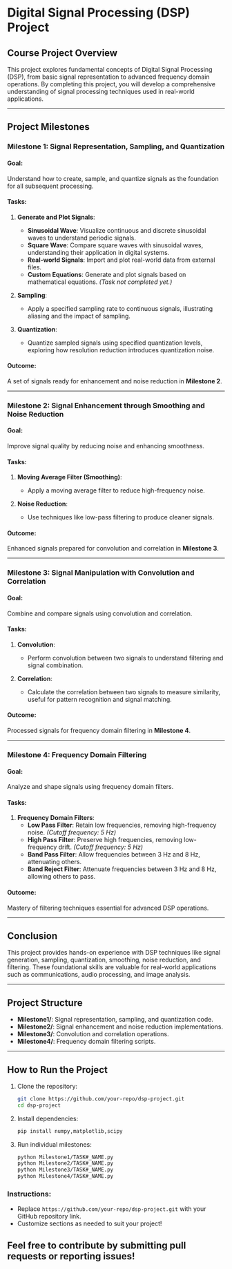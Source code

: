 # Digital Signal Processing (DSP) Project

## Course Project Overview
This project explores fundamental concepts of Digital Signal Processing (DSP), from basic signal representation to advanced frequency domain operations. By completing this project, you will develop a comprehensive understanding of signal processing techniques used in real-world applications.

---

## Project Milestones

### **Milestone 1: Signal Representation, Sampling, and Quantization**
#### Goal:
Understand how to create, sample, and quantize signals as the foundation for all subsequent processing.

#### Tasks:
1. **Generate and Plot Signals**:
   - **Sinusoidal Wave**: Visualize continuous and discrete sinusoidal waves to understand periodic signals.
   - **Square Wave**: Compare square waves with sinusoidal waves, understanding their application in digital systems.
   - **Real-world Signals**: Import and plot real-world data from external files.
   - **Custom Equations**: Generate and plot signals based on mathematical equations. *(Task not completed yet.)*

2. **Sampling**:
   - Apply a specified sampling rate to continuous signals, illustrating aliasing and the impact of sampling.

3. **Quantization**:
   - Quantize sampled signals using specified quantization levels, exploring how resolution reduction introduces quantization noise.

#### Outcome:
A set of signals ready for enhancement and noise reduction in **Milestone 2**.

---

### **Milestone 2: Signal Enhancement through Smoothing and Noise Reduction**
#### Goal:
Improve signal quality by reducing noise and enhancing smoothness.

#### Tasks:
1. **Moving Average Filter (Smoothing)**:
   - Apply a moving average filter to reduce high-frequency noise.

2. **Noise Reduction**:
   - Use techniques like low-pass filtering to produce cleaner signals.

#### Outcome:
Enhanced signals prepared for convolution and correlation in **Milestone 3**.

---

### **Milestone 3: Signal Manipulation with Convolution and Correlation**
#### Goal:
Combine and compare signals using convolution and correlation.

#### Tasks:
1. **Convolution**:
   - Perform convolution between two signals to understand filtering and signal combination.

2. **Correlation**:
   - Calculate the correlation between two signals to measure similarity, useful for pattern recognition and signal matching.

#### Outcome:
Processed signals for frequency domain filtering in **Milestone 4**.

---

### **Milestone 4: Frequency Domain Filtering**
#### Goal:
Analyze and shape signals using frequency domain filters.

#### Tasks:
1. **Frequency Domain Filters**:
   - **Low Pass Filter**: Retain low frequencies, removing high-frequency noise. *(Cutoff frequency: 5 Hz)*
   - **High Pass Filter**: Preserve high frequencies, removing low-frequency drift. *(Cutoff frequency: 5 Hz)*
   - **Band Pass Filter**: Allow frequencies between 3 Hz and 8 Hz, attenuating others.
   - **Band Reject Filter**: Attenuate frequencies between 3 Hz and 8 Hz, allowing others to pass.

#### Outcome:
Mastery of filtering techniques essential for advanced DSP operations.

---

## Conclusion
This project provides hands-on experience with DSP techniques like signal generation, sampling, quantization, smoothing, noise reduction, and filtering. These foundational skills are valuable for real-world applications such as communications, audio processing, and image analysis.

---

## Project Structure
- **Milestone1/**: Signal representation, sampling, and quantization code.
- **Milestone2/**: Signal enhancement and noise reduction implementations.
- **Milestone3/**: Convolution and correlation operations.
- **Milestone4/**: Frequency domain filtering scripts.

---

## How to Run the Project
1. Clone the repository:  
   ```bash
   git clone https://github.com/your-repo/dsp-project.git
   cd dsp-project
2. Install dependencies:
   ```bash
   pip install numpy,matplotlib,scipy
3. Run individual milestones:
   ```bash
   python Milestone1/TASK#_NAME.py
   python Milestone2/TASK#_NAME.py    
   python Milestone3/TASK#_NAME.py
   python Milestone4/TASK#_NAME.py


### Instructions:
- Replace `https://github.com/your-repo/dsp-project.git` with your GitHub repository link.
- Customize sections as needed to suit your project!

## Feel free to contribute by submitting pull requests or reporting issues!
